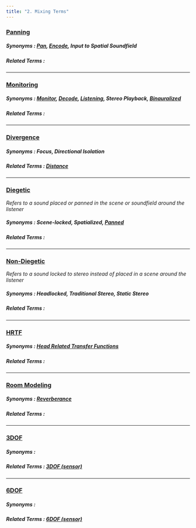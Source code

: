 ```yaml
---
title: "2. Mixing Terms"
---
```


### [Panning](../mixing-terms#panning)

##### Synonyms : [Pan](../mixing-terms#panning), [Encode](../technical-terms#encode), Input to Spatial Soundfield
##### Related Terms :
---
### [Monitoring](../mixing-terms#monitoring)
##### Synonyms : [Monitor](../mixing-terms#monitoring), [Decode](../technical-terms#decode), [Listening](../mixing-terms#monitoring), Stereo Playback, [Binauralized](../mixing-terms#binaural)
##### Related Terms :
---
### [Divergence](../mixing-terms#diverge)
##### Synonyms : Focus, Directional Isolation
##### Related Terms : [Distance](../general-terms#distance)
---
### [Diegetic](../mixing-terms#diegetic)

_Refers to a sound placed or panned in the scene or soundfield around the listener_
##### Synonyms : Scene-locked, Spatialized, [Panned](../mixing-terms#panning)
##### Related Terms :
---
### [Non-Diegetic](../mixing-terms#non-diegetic)

_Refers to a sound locked to stereo instead of placed in a scene around the listener_
##### Synonyms : Headlocked, Traditional Stereo, Static Stereo
##### Related Terms :
---
### [HRTF](../mixing-terms#hrtf)
##### Synonyms : [Head Related Transfer Functions](../general-terms#hrtf)
##### Related Terms : 
---
### [Room Modeling](../mixing-terms#room-modeling)
##### Synonyms : [Reverberance](../mixing-terms#reverberance)
##### Related Terms :
---
### [3DOF](../mixing-terms#3dof)
##### Synonyms : 
##### Related Terms : [3DOF (sensor)](../technical-terms#3dof)
---
### [6DOF](../mixing-terms#6dof)
##### Synonyms : 
##### Related Terms : [6DOF (sensor)](../technical-terms#6dof)
